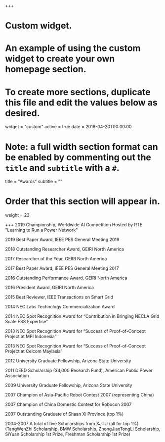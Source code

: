 +++
# Custom widget.
# An example of using the custom widget to create your own homepage section.
# To create more sections, duplicate this file and edit the values below as desired.
widget = "custom"
active = true
date = 2016-04-20T00:00:00

# Note: a full width section format can be enabled by commenting out the `title` and `subtitle` with a `#`.
title = "Awards"
subtitle = ""

# Order that this section will appear in.
weight = 23

+++
2019 Championship, Worldwide AI Competition Hosted by RTE "Learning to Run a Power Network"

2019  Best Paper Award, IEEE PES General Meeting 2019

2018  Outstanding Researcher Award, GEIRI North America

2017	Researcher of the Year, GEIRI North America

2017	Best Paper Award, IEEE PES General Meeting 2017

2016	Outstanding Performance Award, GEIRI North America

2016	President Award, GEIRI North America

2015	Best Reviewer, IEEE Transactions on Smart Grid

2014	NEC Labs Technology Commercialization Award

2014	NEC Spot Recognition Award for “Contribution in Bringing NECLA Grid Scale ESS Expertise”

2013	NEC Spot Recognition Award for “Success of Proof-of-Concept Project at MPI Indonesia”

2013	NEC Spot Recognition Award for “Success of Proof-of-Concept Project at Celcom Maylasia”

2012  University Graduate Fellowship, Arizona State University

2011  DEED Scholarship ($4,000 Research Fund), American Public Power Association

2009	University Graduate Fellowship, Arizona State University

2007	Champion of Asia-Pacific Robot Contest 2007 (representing China)

2007	Champion of China Domestic Contest for Robocon 2007

2007	Outstanding Graduate of Shaan Xi Province (top 1%)

2004-2007	A total of five Scholarships from XJTU (all for top 1%)
(TangWenZhi Scholarship, BMW Scholarship, ZhongJiaoTongLi Scholarship, SiYuan Scholarship 1st Prize, Freshman Scholarship 1st Prize) 
